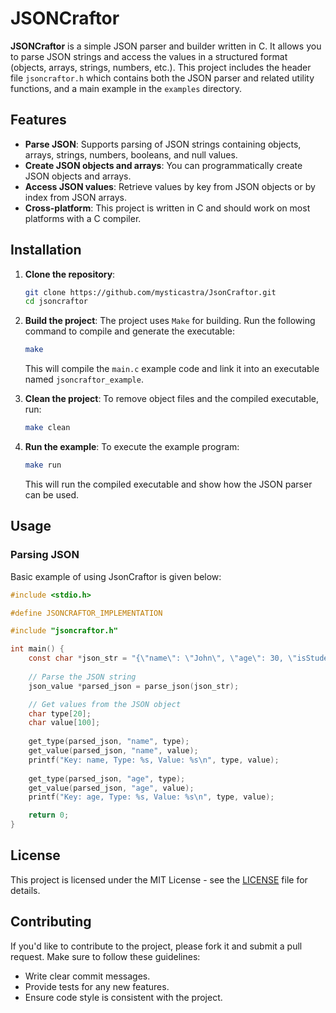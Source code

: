 # JSONCraftor

**JSONCraftor** is a simple JSON parser and builder written in C. It allows you to parse JSON strings and access the values in a structured format (objects, arrays, strings, numbers, etc.). This project includes the header file `jsoncraftor.h` which contains both the JSON parser and related utility functions, and a main example in the `examples` directory.

## Features

- **Parse JSON**: Supports parsing of JSON strings containing objects, arrays, strings, numbers, booleans, and null values.
- **Create JSON objects and arrays**: You can programmatically create JSON objects and arrays.
- **Access JSON values**: Retrieve values by key from JSON objects or by index from JSON arrays.
- **Cross-platform**: This project is written in C and should work on most platforms with a C compiler.

## Installation

1. **Clone the repository**:
   ```sh
   git clone https://github.com/mysticastra/JsonCraftor.git
   cd jsoncraftor
   ```

2. **Build the project**:
   The project uses `Make` for building. Run the following command to compile and generate the executable:

   ```sh
   make
   ```

   This will compile the `main.c` example code and link it into an executable named `jsoncraftor_example`.

3. **Clean the project**:
   To remove object files and the compiled executable, run:

   ```sh
   make clean
   ```

4. **Run the example**:
   To execute the example program:

   ```sh
   make run
   ```

   This will run the compiled executable and show how the JSON parser can be used.

## Usage

### Parsing JSON

Basic example of using JsonCraftor is given below:

```c
#include <stdio.h>

#define JSONCRAFTOR_IMPLEMENTATION

#include "jsoncraftor.h"

int main() {
    const char *json_str = "{\"name\": \"John\", \"age\": 30, \"isStudent\": false}";
    
    // Parse the JSON string
    json_value *parsed_json = parse_json(json_str);

    // Get values from the JSON object
    char type[20];
    char value[100];
    
    get_type(parsed_json, "name", type);
    get_value(parsed_json, "name", value);
    printf("Key: name, Type: %s, Value: %s\n", type, value);
    
    get_type(parsed_json, "age", type);
    get_value(parsed_json, "age", value);
    printf("Key: age, Type: %s, Value: %s\n", type, value);

    return 0;
}
```

## License

This project is licensed under the MIT License - see the [LICENSE](LICENSE) file for details.

## Contributing

If you'd like to contribute to the project, please fork it and submit a pull request. Make sure to follow these guidelines:
- Write clear commit messages.
- Provide tests for any new features.
- Ensure code style is consistent with the project.